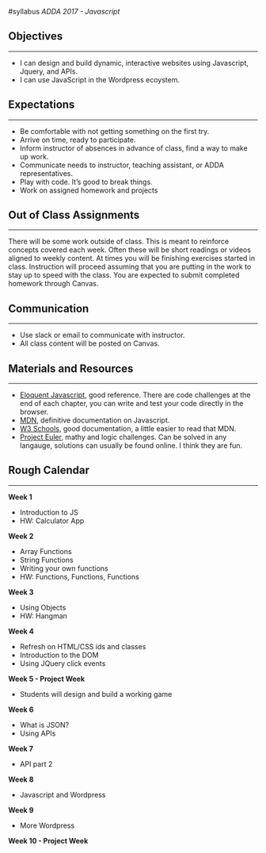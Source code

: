 #syllabus
*ADDA 2017 - Javascript*

## Objectives 
------
- I can design and build dynamic, interactive websites using Javascript, Jquery, and APIs.
- I can use JavaScript in the Wordpress ecoystem.

## Expectations
------
- Be comfortable with not getting something on the first try.
- Arrive on time, ready to participate.
- Inform instructor of absences in advance of class, find a way to make up work.
- Communicate needs to instructor, teaching assistant, or ADDA representatives.
- Play with code. It’s good to break things.
- Work on assigned homework and projects

## Out of Class Assignments
------
There will be some work outside of class. This is meant to reinforce concepts covered each week. Often these will be short readings or videos aligned to weekly content. At times you will be finishing exercises started in class. Instruction will proceed assuming that you are putting in the work to stay up to speed with the class. You are expected to submit completed homework through Canvas.

## Communication
------
- Use slack or email to communicate with instructor.
- All class content will be posted on Canvas.

## Materials and Resources
------
- [Eloquent Javascript](http://eloquentjavascript.net/), good reference. There are code challenges at the end of each chapter, you can write and test your code directly in the browser.
- [MDN](https://developer.mozilla.org/en-US/docs/Web/JavaScript), definitive documentation on Javascript.
- [W3 Schools](http://www.w3schools.com/), good documentation, a little easier to read that MDN.
- [Project Euler](https://projecteuler.net/archives), mathy and logic challenges. Can be solved in any langauge, solutions can usually be found online. I think they are fun.

## Rough Calendar
------
**Week 1**
- Introduction to JS
- HW: Calculator App 

**Week 2**
- Array Functions
- String Functions
- Writing your own functions
- HW: Functions, Functions, Functions

**Week 3**
- Using Objects
- HW: Hangman

**Week 4**
- Refresh on HTML/CSS ids and classes
- Introduction to the DOM
- Using JQuery click events

**Week 5 - Project Week**
- Students will design and build a working game

**Week 6**
- What is JSON?
- Using APIs

**Week 7**
- API part 2

**Week 8**
- Javascript and Wordpress

**Week 9**
- More Wordpress

**Week 10 - Project Week**
